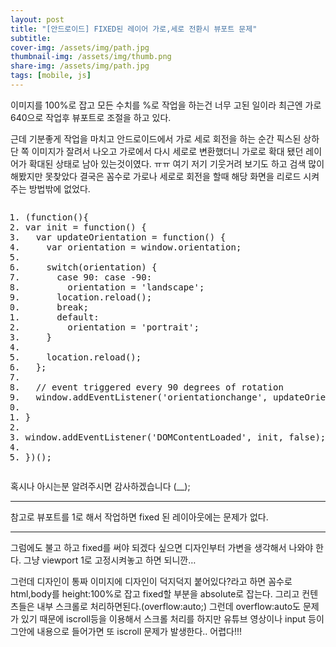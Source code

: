 ```yaml
---
layout: post
title: "[안드로이드] FIXED된 레이어 가로,세로 전환시 뷰포트 문제"
subtitle: 
cover-img: /assets/img/path.jpg
thumbnail-img: /assets/img/thumb.png
share-img: /assets/img/path.jpg
tags: [mobile, js]
---
```

<div class="entry-content">
    <p>이미지를 100%로 잡고 모든 수치를 %로 작업을 하는건 너무 고된 일이라 최근엔 가로 640으로 작업후 뷰포트로 조절을 하고 있다.</p>
    <p>근데 기분좋게 작업을 마치고 안드로이드에서 가로 세로 회전을 하는 순간 픽스된 상하단 쪽 이미지가 잘려서 나오고 가로에서 다시 세로로 변환했더니 가로로 확대 됐던 레이어가 확대된 상태로 남아 있는것이였다. ㅠㅠ 여기 저기 기웃거려 보기도 하고 검색 많이 해봤지만 못찾았다 결국은 꼼수로 가로나 세로로 회전을 할때 해당 화면을 리로드 시켜주는 방법밖에 없었다.</p>
    <p><span id="more-273"></span></p>
    <pre class="html cH_kip"><ol><li class="odd"><span>(function(){  </span></li><li class="even"><span>var init = function() {  </span></li><li class="odd"><span>  var updateOrientation = function() {  </span></li><li class="even"><span>    var orientation = window.orientation;  </span></li><li class="odd fifth"><span>      </span></li><li class="even"><span>    switch(orientation) {  </span></li><li class="odd"><span>      case 90: case -90:  </span></li><li class="even"><span>        orientation = 'landscape';  </span></li><li class="odd"><span>		location.reload();</span></li><li class="even fifth"><span>      break;  </span></li><li class="odd"><span>      default:  </span></li><li class="even"><span>        orientation = 'portrait';  </span></li><li class="odd"><span>    }  </span></li><li class="even"><span>      </span></li><li class="odd fifth"><span>    location.reload();</span></li><li class="even"><span>  };  </span></li><li class="odd"><span>    </span></li><li class="even"><span>  // event triggered every 90 degrees of rotation  </span></li><li class="odd"><span>  window.addEventListener('orientationchange', updateOrientation, false);  </span></li><li class="even fifth"><span>    </span></li><li class="odd"><span>}  </span></li><li class="even"><span>  </span></li><li class="odd"><span>window.addEventListener('DOMContentLoaded', init, false);  </span></li><li class="even"><span>  </span></li><li class="odd fifth"><span>})();</span></li></ol></pre>
    <p>혹시나 아시는분 알려주시면 감사하겠습니다 (__);</p>
    <hr>
    <p>참고로 뷰포트를 1로 해서 작업하면 fixed 된 레이아웃에는 문제가 없다.</p>
    <hr>
    <p>그럼에도 불고 하고 fixed를 써야 되겠다 싶으면 디자인부터 가변을 생각해서 나와야 한다. 그냥 viewport 1로 고정시켜놓고 하면 되니깐…</p>
    <p>그런데 디자인이 통짜 이미지에 디자인이 덕지덕지 붙어있다?라고 하면 꼼수로 html,body를 height:100%로 잡고 fixed할 부분을 absolute로 잡는다. 그리고 컨텐츠들은 내부 스크롤로 처리하면된다.(overflow:auto;) 그런데 overflow:auto도 문제가 있기 때문에 iscroll등을 이용해서 스크롤 처리를 하지만 유튜브 영상이나 input 등이 그안에 내용으로 들어가면 또 iscroll 문제가 발생한다.. 어렵다!!!</p>
</div>